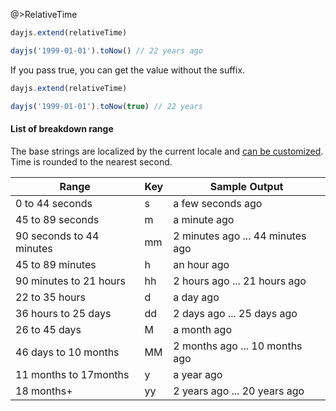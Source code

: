 
@>RelativeTime

```js
dayjs.extend(relativeTime)

dayjs('1999-01-01').toNow() // 22 years ago
```

If you pass true, you can get the value without the suffix.

```js
dayjs.extend(relativeTime)

dayjs('1999-01-01').toNow(true) // 22 years
```

#### List of breakdown range

The base strings are localized by the current locale and [can be customized](../customization/relative-time). Time is rounded to the nearest second.

| Range                    | Key | Sample Output                    |
| ------------------------ | --- | -------------------------------- |
| 0 to 44 seconds          | s   | a few seconds ago                |
| 45 to 89 seconds         | m   | a minute ago                     |
| 90 seconds to 44 minutes | mm  | 2 minutes ago ... 44 minutes ago |
| 45 to 89 minutes         | h   | an hour ago                      |
| 90 minutes to 21 hours   | hh  | 2 hours ago ... 21 hours ago     |
| 22 to 35 hours           | d   | a day ago                        |
| 36 hours to 25 days      | dd  | 2 days ago ... 25 days ago       |
| 26 to 45 days            | M   | a month ago                      |
| 46 days to 10 months     | MM  | 2 months ago ... 10 months ago   |
| 11 months to 17months    | y   | a year ago                       |
| 18 months+               | yy  | 2 years ago ... 20 years ago     |
